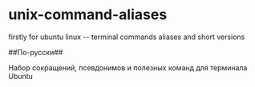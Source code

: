 # unix-command-aliases
firstly for ubuntu linux -- terminal commands aliases and short versions


##По-русски##

Набор сокращений, псевдонимов и полезных команд для терминала Ubuntu
